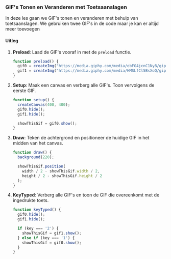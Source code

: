 ### GIF's Tonen en Veranderen met Toetsaanslagen

In deze les gaan we GIF's tonen en veranderen met behulp van toetsaanslagen. We gebruiken  twee GIF's in de code maar je kan er altijd meer toevoegen



#### Uitleg

1. **Preload**: Laad de GIF's vooraf in met de `preload` functie.
    ```javascript
    function preload() {
      gif0 = createImg("https://media.giphy.com/media/ebFG4jcnC1Ny8/giphy.gif");
      gif1 = createImg("https://media.giphy.com/media/HMSLfCl5BsXoQ/giphy.gif");
    }
    ```

2. **Setup**: Maak een canvas en verberg alle GIF's. Toon vervolgens de eerste GIF.
    ```javascript
    function setup() {
      createCanvas(400, 400);
      gif0.hide();
      gif1.hide();

      showThisGif = gif0.show();
    }
    ```

3. **Draw**: Teken de achtergrond en positioneer de huidige GIF in het midden van het canvas.
    ```javascript
    function draw() {
      background(220);

      showThisGif.position(
        width / 2 - showThisGif.width / 2,
        height / 2 - showThisGif.height / 2
      );
    }
    ```

4. **KeyTyped**: Verberg alle GIF's en toon de GIF die overeenkomt met de ingedrukte toets.
    ```javascript
    function keyTyped() {
      gif0.hide();
      gif1.hide();

      if (key === '2') {
        showThisGif = gif1.show();
      } else if (key === '1') {
        showThisGif = gif0.show();
      }
    }
    ```

